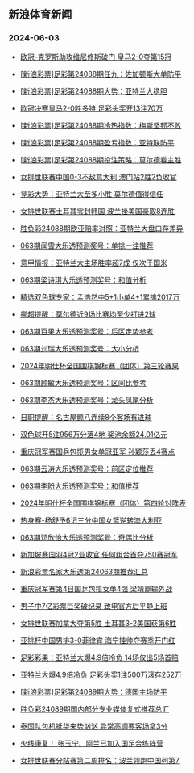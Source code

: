 ## 新浪体育新闻 
### 2024-06-03

+ [欧冠-克罗斯助攻维尼修斯破门 皇马2-0夺第15冠](https://sports.sina.com.cn/g/laliga/2024-06-02/doc-inaxhwvi8946359.shtml)

+ [[新浪彩票]足彩第24088期任九：佐加顿斯大单防平](https://sports.sina.com.cn/l/2024-06-02/doc-inaxhwvh2180139.shtml)

+ [[新浪彩票]足彩第24088期大势：亚特兰大稳胆](https://sports.sina.com.cn/l/2024-06-02/doc-inaxhwvi8955732.shtml)

+ [欧冠决赛皇马2-0胜多特 足彩头奖开13注70万](https://sports.sina.com.cn/l/2024-06-02/doc-inaxhwvh2169565.shtml)

+ [[新浪彩票]足彩第24088期冷热指数：梅斯坚韧不败](https://sports.sina.com.cn/l/2024-06-02/doc-inaxhwvh2171012.shtml)

+ [[新浪彩票]足彩第24088期盈亏指数：亚特联防平](https://sports.sina.com.cn/l/2024-06-02/doc-inaxhwvh2180510.shtml)

+ [[新浪彩票]足彩第24088期投注策略：莫尔德看主胜](https://sports.sina.com.cn/l/2024-06-02/doc-inaxhwvi8957793.shtml)

+ [女排世联赛中国0-3不敌意大利 澳门站2胜2负收官](https://sports.sina.com.cn/others/volleyball/2024-06-02/doc-inaxkeqt8330644.shtml)

+ [竞彩大势：亚特兰大至多小胜 莫尔德值得信任](https://sports.sina.com.cn/l/2024-06-02/doc-inaxhfxq2474063.shtml)

+ [女排世联赛土耳其零封韩国 波兰挫美国豪取8连胜](https://sports.sina.com.cn/others/volleyball/2024-06-02/doc-inaxhwvh2166168.shtml)

+ [胜负彩24088期欧亚赔率对照：亚特兰大盘口存差异](https://sports.sina.com.cn/l/2024-06-02/doc-inaxhfxq2476892.shtml)

+ [063期闻雪大乐透预测奖号：单挑一注推荐](https://sports.sina.com.cn/l/2024-06-02/doc-inaxiccf8844681.shtml)

+ [意甲情报：亚特兰大主场胜率超7成 仅次于国米](https://sports.sina.com.cn/l/2024-06-02/doc-inaxipsy1864694.shtml)

+ [063期梁诗琪大乐透预测奖号：和值分析](https://sports.sina.com.cn/l/2024-06-02/doc-inaxicce2067447.shtml)

+ [精选双色球专家：孟浩然中5+1小单4+1累擒2017万](https://sports.sina.com.cn/l/2024-06-02/doc-inaxiima1960527.shtml)

+ [挪超提醒：莫尔德近9场比赛均至少打进2球](https://sports.sina.com.cn/l/2024-06-02/doc-inaxhfxr9256801.shtml)

+ [063期百果大乐透预测奖号：后区走势参考](https://sports.sina.com.cn/l/2024-06-02/doc-inaxiccf8844423.shtml)

+ [063期刘瑞大乐透预测奖号：大小分析](https://sports.sina.com.cn/l/2024-06-02/doc-inaxicce2068001.shtml)

+ [2024年明仕杯全国围棋锦标赛（团体）第三轮赛果](https://sports.sina.com.cn/go/2024-06-02/doc-inaxiyhv8446446.shtml)

+ [063期顾敏大乐透预测奖号：区间比参考](https://sports.sina.com.cn/l/2024-06-02/doc-inaxicce2067180.shtml)

+ [063期李杰大乐透预测奖号：龙头凤尾分析](https://sports.sina.com.cn/l/2024-06-02/doc-inaxicce2066996.shtml)

+ [日职提醒：名古屋鲸八连续8个客场有进球](https://sports.sina.com.cn/l/2024-06-02/doc-inaxhfxq2478926.shtml)

+ [双色球开5注956万分落4地 奖池余额24.01亿元](https://sports.sina.com.cn/l/2024-06-02/doc-inaxkeqs1563881.shtml)

+ [重庆冠军赛国乒包揽男女单冠亚军 孙颖莎丢4赛点](https://sports.sina.com.cn/others/pingpang/2024-06-02/doc-inaxkkwq1437112.shtml)

+ [063期云涛大乐透预测奖号：前区定位推荐](https://sports.sina.com.cn/l/2024-06-02/doc-inaxiccf8844968.shtml)

+ [063期李盼大乐透预测奖号：和值推荐](https://sports.sina.com.cn/l/2024-06-02/doc-inaxicce2067698.shtml)

+ [2024年明仕杯全国围棋锦标赛（团体）第四轮对阵表](https://sports.sina.com.cn/go/2024-06-02/doc-inaxiyhu1670957.shtml)

+ [热身赛-杨舒予6记三分中国女篮逆转澳大利亚](https://sports.sina.com.cn/basketball/cba/2024-06-02/doc-inaxkeqs1561330.shtml)

+ [063期邓欣怡大乐透预测奖号：奇偶比分析](https://sports.sina.com.cn/l/2024-06-02/doc-inaxiccf8844225.shtml)

+ [新加坡赛国羽4冠2亚收官 任何组合首夺750赛冠军](https://sports.sina.com.cn/others/badmin/2024-06-02/doc-inaxkeqt8325199.shtml)

+ [新浪彩票名家大乐透第24063期推荐汇总](https://sports.sina.com.cn/l/2024-06-02/doc-inaxiima1964452.shtml)

+ [重庆冠军赛第4日国乒包揽女单4强 梁靖崑输外战](https://sports.sina.com.cn/others/pingpang/2024-06-02/doc-inaxityw1771166.shtml)

+ [男子中7亿彩票巨奖破纪录 致电官方后平静上班](https://sports.sina.com.cn/l/2024-06-03/doc-inaxkzui7909040.shtml)

+ [女排世联赛加拿大夺第5胜 土耳其3-2美国获第6胜](https://sports.sina.com.cn/others/volleyball/2024-06-03/doc-inaxkzuh1117665.shtml)

+ [亚挑杯中国男排3-0菲律宾 海宁挂帅夺赛季开门红](https://sports.sina.com.cn/others/volleyball/2024-06-03/doc-inaxkzui7899312.shtml)

+ [足彩彩果：亚特兰大爆4.9倍冷负 14场仅出5场首赔](https://sports.sina.com.cn/l/2024-06-03/doc-inaxmhae1007713.shtml)

+ [亚特兰大爆4.9倍冷负 足彩头奖1注500万滚存252万](https://sports.sina.com.cn/l/2024-06-03/doc-inaxmhae1007713.shtml)

+ [[新浪彩票]足彩第24089期大势：德国主场防平](https://sports.sina.com.cn/l/2024-06-03/doc-inaxmhae1009754.shtml)

+ [胜负彩24089期国内部分专业媒体复式推荐总汇](https://sports.sina.com.cn/l/2024-06-03/doc-inaxmhaf7794170.shtml)

+ [泰国队包机抵华来势汹汹 异常高调要客场拿3分](https://sports.sina.com.cn/china/2024-06-03/doc-inaxmhae1044869.shtml)

+ [火线康复！ 张玉宁、阿兰已加入国足合练阵营](https://sports.sina.com.cn/china/2024-06-03/doc-inaxmnkc7700615.shtml)

+ [女排世联赛分站赛第二周排名：波兰领跑中国列第7](https://sports.sina.com.cn/others/volleyball/2024-06-03/doc-inaxmnka0922782.shtml)

